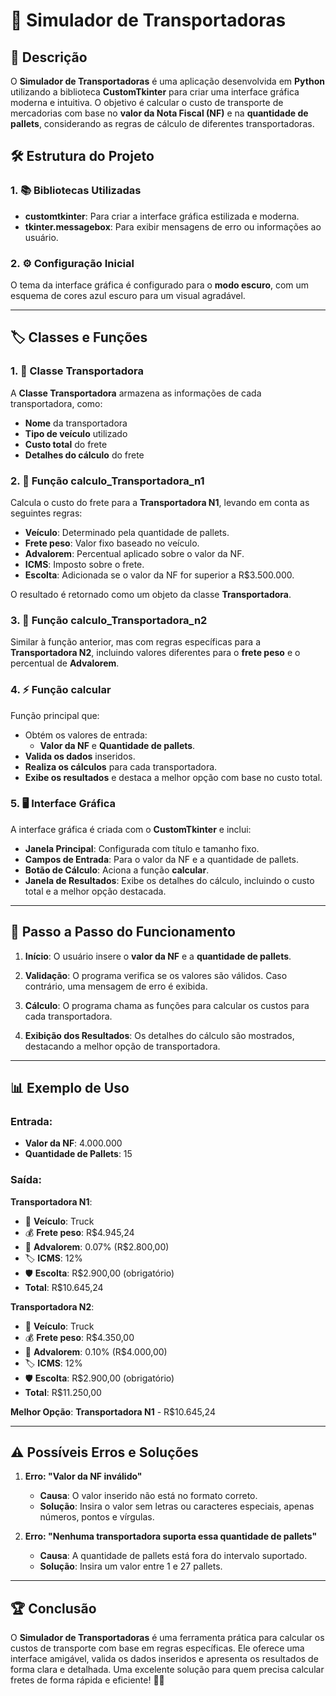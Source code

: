 # 🚚 **Simulador de Transportadoras**

## 📜 Descrição

O **Simulador de Transportadoras** é uma aplicação desenvolvida em **Python** utilizando a biblioteca **CustomTkinter** para criar uma interface gráfica moderna e intuitiva. O objetivo é calcular o custo de transporte de mercadorias com base no **valor da Nota Fiscal (NF)** e na **quantidade de pallets**, considerando as regras de cálculo de diferentes transportadoras.

## 🛠️ **Estrutura do Projeto**

### 1. 📚 **Bibliotecas Utilizadas**

- **customtkinter**: Para criar a interface gráfica estilizada e moderna.
- **tkinter.messagebox**: Para exibir mensagens de erro ou informações ao usuário.

### 2. ⚙️ **Configuração Inicial**

O tema da interface gráfica é configurado para o **modo escuro**, com um esquema de cores azul escuro para um visual agradável.

---

## 🏷️ **Classes e Funções**

### 1. 🚛 **Classe Transportadora**

A **Classe Transportadora** armazena as informações de cada transportadora, como:

- **Nome** da transportadora
- **Tipo de veículo** utilizado
- **Custo total** do frete
- **Detalhes do cálculo** do frete

### 2. 🔢 **Função calculo_Transportadora_n1**

Calcula o custo do frete para a **Transportadora N1**, levando em conta as seguintes regras:

- **Veículo**: Determinado pela quantidade de pallets.
- **Frete peso**: Valor fixo baseado no veículo.
- **Advalorem**: Percentual aplicado sobre o valor da NF.
- **ICMS**: Imposto sobre o frete.
- **Escolta**: Adicionada se o valor da NF for superior a R$3.500.000.

O resultado é retornado como um objeto da classe **Transportadora**.

### 3. 🔢 **Função calculo_Transportadora_n2**

Similar à função anterior, mas com regras específicas para a **Transportadora N2**, incluindo valores diferentes para o **frete peso** e o percentual de **Advalorem**.

### 4. ⚡ **Função calcular**

Função principal que:

- Obtém os valores de entrada:
  - **Valor da NF** e **Quantidade de pallets**.
- **Valida os dados** inseridos.
- **Realiza os cálculos** para cada transportadora.
- **Exibe os resultados** e destaca a melhor opção com base no custo total.

### 5. 🖥️ **Interface Gráfica**

A interface gráfica é criada com o **CustomTkinter** e inclui:

- **Janela Principal**: Configurada com título e tamanho fixo.
- **Campos de Entrada**: Para o valor da NF e a quantidade de pallets.
- **Botão de Cálculo**: Aciona a função **calcular**.
- **Janela de Resultados**: Exibe os detalhes do cálculo, incluindo o custo total e a melhor opção destacada.

---

## 🏁 **Passo a Passo do Funcionamento**

1. **Início**: O usuário insere o **valor da NF** e a **quantidade de pallets**.
   
2. **Validação**: O programa verifica se os valores são válidos. Caso contrário, uma mensagem de erro é exibida.
   
3. **Cálculo**: O programa chama as funções para calcular os custos para cada transportadora.

4. **Exibição dos Resultados**: Os detalhes do cálculo são mostrados, destacando a melhor opção de transportadora.

---

## 📊 **Exemplo de Uso**

### Entrada:
- **Valor da NF**: 4.000.000
- **Quantidade de Pallets**: 15

### Saída:
**Transportadora N1**:
- 🚚 **Veículo**: Truck
- 💰 **Frete peso**: R$4.945,24
- 💸 **Advalorem**: 0.07% (R$2.800,00)
- 🏷️ **ICMS**: 12%
- 🛡️ **Escolta**: R$2.900,00 (obrigatório)
- **Total**: R$10.645,24

**Transportadora N2**:
- 🚚 **Veículo**: Truck
- 💰 **Frete peso**: R$4.350,00
- 💸 **Advalorem**: 0.10% (R$4.000,00)
- 🏷️ **ICMS**: 12%
- 🛡️ **Escolta**: R$2.900,00 (obrigatório)
- **Total**: R$11.250,00

**Melhor Opção**: **Transportadora N1** - R$10.645,24

---

## ⚠️ **Possíveis Erros e Soluções**

1. **Erro: "Valor da NF inválido"**
   - **Causa**: O valor inserido não está no formato correto.
   - **Solução**: Insira o valor sem letras ou caracteres especiais, apenas números, pontos e vírgulas.

2. **Erro: "Nenhuma transportadora suporta essa quantidade de pallets"**
   - **Causa**: A quantidade de pallets está fora do intervalo suportado.
   - **Solução**: Insira um valor entre 1 e 27 pallets.

---

## 🏆 **Conclusão**

O **Simulador de Transportadoras** é uma ferramenta prática para calcular os custos de transporte com base em regras específicas. Ele oferece uma interface amigável, valida os dados inseridos e apresenta os resultados de forma clara e detalhada. Uma excelente solução para quem precisa calcular fretes de forma rápida e eficiente! 🚚💨


